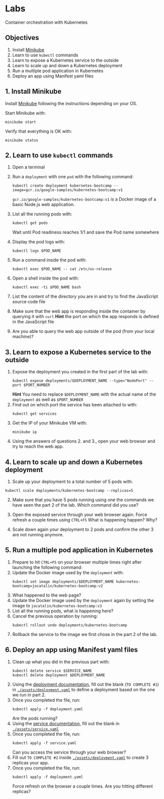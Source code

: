 # Labs

Container orchestration with Kubernetes

## Objectives

1. Install [Minikube](https://github.com/kubernetes/minikube)
2. Learn to use `kubectl` commands
3. Learn to expose a Kubernetes service to the outside
4. Learn to scale up and down a Kubernetes deployment
5. Run a multiple pod application in Kubernetes
6. Deploy an app using Manifest yaml files

## 1. Install Minikube

Install [Minikube](https://kubernetes.io/docs/tasks/tools/install-minikube/) following the instructions depending on your OS.

Start Minikube with:
```
minikube start
```

Verify that everything is OK with:
```
minikube status
```

## 2. Learn to use `kubectl` commands

1. Open a terminal

2. Run a `deployment` with one `pod` with the following command:
   ```
   kubectl create deployment kubernetes-bootcamp --image=gcr.io/google-samples/kubernetes-bootcamp:v1
   ```
   `gcr.io/google-samples/kubernetes-bootcamp:v1` is a Docker image of a basic Node.js web application.
   
3. List all the running pods with:
   ```
   kubectl get pods
   ```
   Wait until Pod readiness reaches 1/1 and save the Pod name somewhere
   
4. Display the pod logs with:
   ```
   kubectl logs $POD_NAME
   ```
   
5. Run a command inside the pod with:
   ```
   kubectl exec $POD_NAME -- cat /etc/os-release
   ```
   
6. Open a shell inside the pod with:
   ```
   kubectl exec -ti $POD_NAME bash
   ```
   
7. List the content of the directory you are in and try to find the JavaScript source code file

8. Make sure that the web app is responding inside the container by querying it with `curl`
   **Hint** the port on which the app responds is defined in the JavaScript file
   
9. Are you able to query the web app outside of the pod (from your local machine)?

## 3. Learn to expose a Kubernetes service to the outside

1. Expose the deployment you created in the first part of the lab with:
   ```
   kubectl expose deployments/$DEPLOYMENT_NAME --type="NodePort" --port $PORT_NUMBER
   ```
   **Hint** You need to replace `$DEPLOYMENT_NAME` with the actual name of the `deployment` as well as `$PORT_NUMBER`
2. Find out on which port the service has been attached to with:
   ```
   kubectl get services
   ```
3. Get the IP of your Minikube VM with:
   ```
   minikube ip
   ```
4. Using the answers of questions 2. and 3., open your web browser and try to reach the web app.

## 4. Learn to scale up and down a Kubernetes deployment

1. Scale up your deployment to a total number of 5 pods with:
  ```
  kubectl scale deployments/kubernetes-bootcamp --replicas=5
  ```

2. Make sure that you have 5 pods running using one the commands we have seen the part 2 of the lab. Which command did you use?

3. Open the exposed service through your web browser again.
   Force refresh a couple times using `CTRL+F5`
   What is happening happen? Why?
   
4. Scale down again your deployment to 2 pods and confirm the other 3 are not running anymore.

## 5. Run a multiple pod application in Kubernetes

1. Prepare to hit `CTRL+F5` on your browser multiple times right after launching the following command:
2. Update the Docker image used by the `deployment` with:
   ```
   kubectl set image deployments/$DEPLOYMENT_NAME kubernetes-bootcamp=jocatalin/kubernetes-bootcamp:v2
   ```
3. What happened to the web page?
4. Update the Docker image used by the `deployment` again by setting the image to `jocatalin/kubernetes-bootcamp:v3`
5. List all the running pods, what is happening here?
6. Cancel the previous operation by running:
   ```
   kubectl rollout undo deployments/kubernetes-bootcamp
   ```
7. Rollback the service to the image we first chose in the part 2 of the lab.

## 6. Deploy an app using Manifest yaml files

1. Clean up what you did in the previous part with:
   ```
   kubectl delete service $SERVICE_NAME
   kubectl delete deployment $DEPLOYMENT_NAME
   ```
2. Using the [deployment documentation](https://kubernetes.io/docs/concepts/workloads/controllers/deployment/), fill out the blank (`TO COMPLETE #1`) in [`./assets/deployment.yaml`](./assets/deployment.yaml) to define a deployment based on the one we run in part 2.
3. Once you completed the file, run:
   ```
   kubectl apply -f deployment.yaml
   ```
   Are the pods running?
4. Using the [service documentation](https://kubernetes.io/docs/concepts/services-networking/service/), fill out the blank in [`./assets/service.yaml`](./assets/service.yaml)
5. Once you completed the file, run:
   ```
   kubectl apply -f service.yaml
   ```
   Can you access the service through your web browser?
6. Fill out `TO COMPLETE #2` inside [`./assets/deployment.yaml`](./assets/deployment.yaml) to create 3 replicas your app.
7. Once you completed the file, run:
   ```
   kubectl apply -f deployment.yaml
   ```
   Force refresh on the browser a couple times. Are you hitting different replicas?
